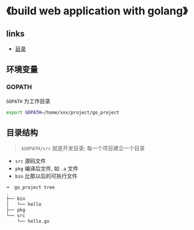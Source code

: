 # 《build web application with golang》

## links
- [目录](https://github.com/astaxie/build-web-application-with-golang/blob/master/zh/preface.md)

## 环境变量
### GOPATH
`GOPATH` 为工作目录

```bash
export GOPATH=/home/xxx/project/go_project
```

## 目录结构
> `$GOPATH/src` 就是开发目录; 每一个项目建立一个目录

- `src` 源码文件
- `pkg` 编译后文件, 如 `.a` 文件
- `bin` 比那以后的可执行文件

```bash
➜  go_project tree
.
├── bin
│   └── hello
├── pkg
└── src
    └── hello.go
```
